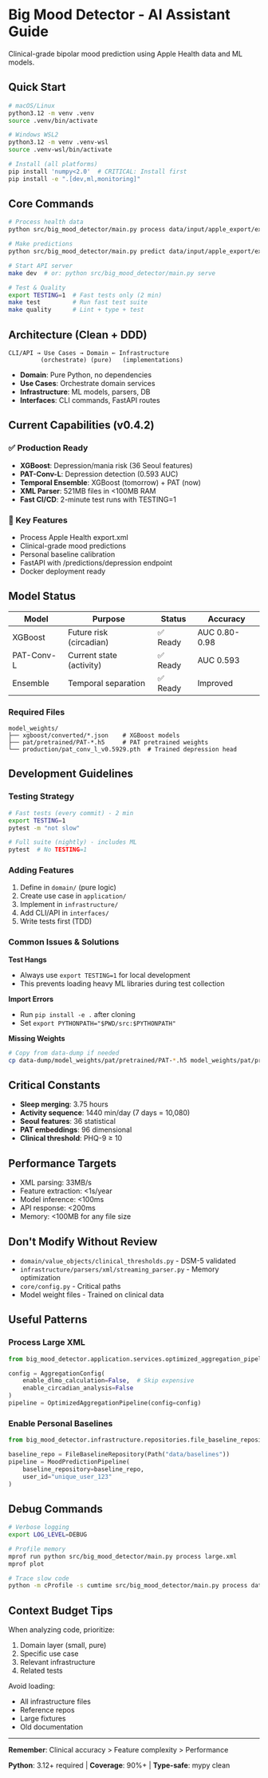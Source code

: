 # Big Mood Detector - AI Assistant Guide

Clinical-grade bipolar mood prediction using Apple Health data and ML models.

## Quick Start

```bash
# macOS/Linux
python3.12 -m venv .venv
source .venv/bin/activate

# Windows WSL2
python3.12 -m venv .venv-wsl
source .venv-wsl/bin/activate

# Install (all platforms)
pip install 'numpy<2.0'  # CRITICAL: Install first
pip install -e ".[dev,ml,monitoring]"
```

## Core Commands

```bash
# Process health data
python src/big_mood_detector/main.py process data/input/apple_export/export.xml

# Make predictions
python src/big_mood_detector/main.py predict data/input/apple_export/export.xml --report

# Start API server
make dev  # or: python src/big_mood_detector/main.py serve

# Test & Quality
export TESTING=1  # Fast tests only (2 min)
make test         # Run fast test suite
make quality      # Lint + type + test
```

## Architecture (Clean + DDD)

```
CLI/API → Use Cases → Domain ← Infrastructure
         (orchestrate) (pure)   (implementations)
```

- **Domain**: Pure Python, no dependencies
- **Use Cases**: Orchestrate domain services
- **Infrastructure**: ML models, parsers, DB
- **Interfaces**: CLI commands, FastAPI routes

## Current Capabilities (v0.4.2)

### ✅ Production Ready
- **XGBoost**: Depression/mania risk (36 Seoul features)
- **PAT-Conv-L**: Depression detection (0.593 AUC)
- **Temporal Ensemble**: XGBoost (tomorrow) + PAT (now)
- **XML Parser**: 521MB files in <100MB RAM
- **Fast CI/CD**: 2-minute test runs with TESTING=1

### 🔧 Key Features
- Process Apple Health export.xml
- Clinical-grade mood predictions
- Personal baseline calibration
- FastAPI with /predictions/depression endpoint
- Docker deployment ready

## Model Status

| Model | Purpose | Status | Accuracy |
|-------|---------|--------|----------|
| XGBoost | Future risk (circadian) | ✅ Ready | AUC 0.80-0.98 |
| PAT-Conv-L | Current state (activity) | ✅ Ready | AUC 0.593 |
| Ensemble | Temporal separation | ✅ Ready | Improved |

### Required Files
```
model_weights/
├── xgboost/converted/*.json    # XGBoost models
├── pat/pretrained/PAT-*.h5     # PAT pretrained weights
└── production/pat_conv_l_v0.5929.pth  # Trained depression head
```

## Development Guidelines

### Testing Strategy
```bash
# Fast tests (every commit) - 2 min
export TESTING=1
pytest -m "not slow"

# Full suite (nightly) - includes ML
pytest  # No TESTING=1
```

### Adding Features
1. Define in `domain/` (pure logic)
2. Create use case in `application/`
3. Implement in `infrastructure/`
4. Add CLI/API in `interfaces/`
5. Write tests first (TDD)

### Common Issues & Solutions

**Test Hangs**
- Always use `export TESTING=1` for local development
- This prevents loading heavy ML libraries during test collection

**Import Errors**
- Run `pip install -e .` after cloning
- Set `export PYTHONPATH="$PWD/src:$PYTHONPATH"`

**Missing Weights**
```bash
# Copy from data-dump if needed
cp data-dump/model_weights/pat/pretrained/PAT-*.h5 model_weights/pat/pretrained/
```

## Critical Constants

- **Sleep merging**: 3.75 hours
- **Activity sequence**: 1440 min/day (7 days = 10,080)
- **Seoul features**: 36 statistical
- **PAT embeddings**: 96 dimensional
- **Clinical threshold**: PHQ-9 ≥ 10

## Performance Targets

- XML parsing: 33MB/s
- Feature extraction: <1s/year
- Model inference: <100ms
- API response: <200ms
- Memory: <100MB for any file size

## Don't Modify Without Review

- `domain/value_objects/clinical_thresholds.py` - DSM-5 validated
- `infrastructure/parsers/xml/streaming_parser.py` - Memory optimization
- `core/config.py` - Critical paths
- Model weight files - Trained on clinical data

## Useful Patterns

### Process Large XML
```python
from big_mood_detector.application.services.optimized_aggregation_pipeline import OptimizedAggregationPipeline

config = AggregationConfig(
    enable_dlmo_calculation=False,  # Skip expensive
    enable_circadian_analysis=False
)
pipeline = OptimizedAggregationPipeline(config=config)
```

### Enable Personal Baselines
```python
from big_mood_detector.infrastructure.repositories.file_baseline_repository import FileBaselineRepository

baseline_repo = FileBaselineRepository(Path("data/baselines"))
pipeline = MoodPredictionPipeline(
    baseline_repository=baseline_repo,
    user_id="unique_user_123"
)
```

## Debug Commands

```bash
# Verbose logging
export LOG_LEVEL=DEBUG

# Profile memory
mprof run python src/big_mood_detector/main.py process large.xml
mprof plot

# Trace slow code
python -m cProfile -s cumtime src/big_mood_detector/main.py process data/
```

## Context Budget Tips

When analyzing code, prioritize:
1. Domain layer (small, pure)
2. Specific use case
3. Relevant infrastructure
4. Related tests

Avoid loading:
- All infrastructure files
- Reference repos
- Large fixtures
- Old documentation

---
**Remember**: Clinical accuracy > Feature complexity > Performance

**Python**: 3.12+ required | **Coverage**: 90%+ | **Type-safe**: mypy clean